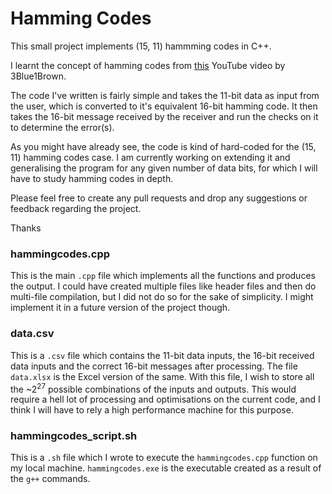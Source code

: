 # Hamming Codes
This small project implements (15, 11) hammming codes in C++.

I learnt the concept of hamming codes from [this](https://youtu.be/X8jsijhllIA) YouTube video by 3Blue1Brown.

The code I've written is fairly simple and takes the 11-bit data as input from the user, which is converted to it's equivalent 16-bit hamming code.
It then takes the 16-bit message received by the receiver and run the checks on it to determine the error(s).

As you might have already see, the code is kind of hard-coded for the (15, 11) hamming codes case. I am currently working on extending it and generalising the
program for any given number of data bits, for which I will have to study hamming codes in depth.

Please feel free to create any pull requests and drop any suggestions or feedback regarding the project.

Thanks

### hammingcodes.cpp
This is the main `.cpp` file which implements all the functions and produces the output. I could have created multiple files like header files and then do
multi-file compilation, but I did not do so for the sake of simplicity. I might implement it in a future version of the project though.

### data.csv
This is a `.csv` file which contains the 11-bit data inputs, the 16-bit received data inputs and the correct 16-bit messages after processing. The file `data.xlsx` is
the Excel version of the same. With this file, I wish to store all the ~2<sup>27</sup> possible combinations of the inputs and outputs. This would require a hell lot
of processing and optimisations on the current code, and I think I will have to rely a high performance machine for this purpose.

### hammingcodes_script.sh
This is a `.sh` file which I wrote to execute the `hammingcodes.cpp` function on my local machine. `hammingcodes.exe` is the executable created as a result 
of the `g++` commands.

